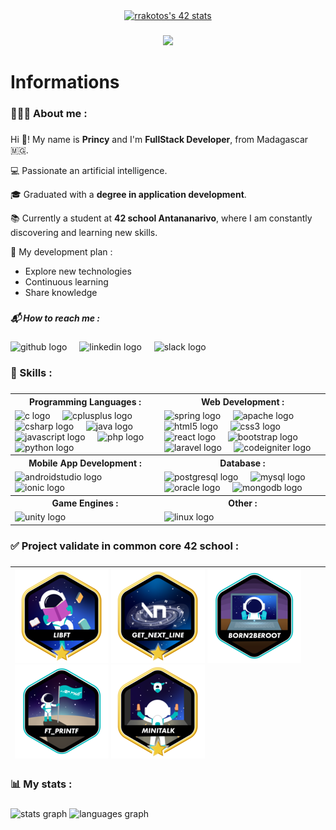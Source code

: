 <div align="center">  
  <a href="https://github.com/oakoudad/badge42"><img src="https://badge.mediaplus.ma/greenbinary/rrakotos?1337Badge=off&UM6P=off" alt="rrakotos's 42 stats" /></a>
</div>

###

<div align="center">
  <img src="https://visitor-badge.laobi.icu/badge?page_id=PrincyRaks.PrincyRaks&left_color=gray&right_color=blue"  />
</div>

###

<h1 align="left">Informations</h1>

###

<h3 align="left">​🧑🏻‍💻​ About me :</h3>

###

Hi ​👋​! My name is **Princy** and I'm **FullStack Developer**, from Madagascar ​​🇲🇬​.

​​💻 ​Passionate an artificial intelligence.

​​🎓​ Graduated with a **degree in application development**.

​​​📚​ Currently a student at **42 school Antananarivo**, where I am constantly discovering and learning new skills.

​🌱​ My development plan :
 - Explore new technologies
- Continuous learning
- Share knowledge

###

<h5 align="left">📬 How to reach me :</h5>

###

<div align="left">
  <img src="https://skillicons.dev/icons?i=github" height="40" alt="github logo"  />
  <img width="12" />
  <img src="https://cdn.jsdelivr.net/gh/devicons/devicon/icons/linkedin/linkedin-original.svg" height="40" alt="linkedin logo"  />
  <img width="12" />
  <img src="https://cdn.jsdelivr.net/gh/devicons/devicon/icons/slack/slack-original.svg" height="40" alt="slack logo"  />
</div>

###

<h3 align="left">​​​🎯​​ Skills :</h3>

###

<table>
    <tr>
        <th>Programming Languages :</th>
        <th>Web Development :</th>
    </tr>
    <tr>
        <td>
            <img src="https://cdn.jsdelivr.net/gh/devicons/devicon/icons/c/c-original.svg" height="40" alt="c logo"  />
            <img width="12" />
            <img src="https://cdn.jsdelivr.net/gh/devicons/devicon/icons/cplusplus/cplusplus-original.svg" height="40" alt="cplusplus logo"  />
            <img width="12" />
            <img src="https://cdn.jsdelivr.net/gh/devicons/devicon/icons/csharp/csharp-original.svg" height="40" alt="csharp logo"  />
            <img width="12" />
            <img src="https://cdn.jsdelivr.net/gh/devicons/devicon/icons/java/java-original.svg" height="40" alt="java logo"  />
            <img width="12" />
            <img src="https://cdn.jsdelivr.net/gh/devicons/devicon/icons/javascript/javascript-original.svg" height="40" alt="javascript logo"  />
            <img width="12" />
            <img src="https://cdn.jsdelivr.net/gh/devicons/devicon/icons/php/php-original.svg" height="40" alt="php logo"  />
            <img width="12" />
            <img src="https://cdn.jsdelivr.net/gh/devicons/devicon/icons/python/python-original.svg" height="40" alt="python logo"  />
        </td>
        <td>
            <img src="https://cdn.jsdelivr.net/gh/devicons/devicon/icons/spring/spring-original.svg" height="40" alt="spring logo"  />
            <img width="12" />
            <img src="https://cdn.jsdelivr.net/gh/devicons/devicon/icons/apache/apache-original.svg" height="40" alt="apache logo"  />
            <img src="https://cdn.jsdelivr.net/gh/devicons/devicon/icons/html5/html5-original.svg" height="40" alt="html5 logo"  />
            <img width="12" />
            <img src="https://cdn.jsdelivr.net/gh/devicons/devicon/icons/css3/css3-original.svg" height="40" alt="css3 logo"  />
            <img width="12" />
            <img src="https://cdn.jsdelivr.net/gh/devicons/devicon/icons/react/react-original.svg" height="40" alt="react logo"  />
            <img width="12" />
            <img src="https://cdn.jsdelivr.net/gh/devicons/devicon/icons/bootstrap/bootstrap-original.svg" height="40" alt="bootstrap logo"  />
             <img src="https://cdn.jsdelivr.net/gh/devicons/devicon/icons/laravel/laravel-original.svg" height="40" alt="laravel logo"  />
            <img width="12" />
            <img src="https://cdn.jsdelivr.net/gh/devicons/devicon/icons/codeigniter/codeigniter-plain.svg" height="40" alt="codeigniter logo"  />
        </td>
    </tr>
    <tr>
        <th>Mobile App Development :</th>
        <th>Database :</th>
    </tr>
    <tr>
        <td>
            <img src="https://cdn.jsdelivr.net/gh/devicons/devicon/icons/androidstudio/androidstudio-original.svg" height="40" alt="androidstudio logo"  />
            <img width="12" />
            <img src="https://cdn.simpleicons.org/ionic/3880FF" height="40" alt="ionic logo"  />
        </td>
        <td>
            <img src="https://cdn.jsdelivr.net/gh/devicons/devicon/icons/postgresql/postgresql-original.svg" height="40" alt="postgresql logo"  />
            <img width="12" />
            <img src="https://cdn.jsdelivr.net/gh/devicons/devicon/icons/mysql/mysql-original.svg" height="40" alt="mysql logo"  />
            <img width="12" />
            <img src="https://cdn.jsdelivr.net/gh/devicons/devicon/icons/oracle/oracle-original.svg" height="40" alt="oracle logo"  />
            <img width="12" />
            <img src="https://cdn.jsdelivr.net/gh/devicons/devicon/icons/mongodb/mongodb-original.svg" height="40" alt="mongodb logo"  />
        </td>
    </tr>
    <tr>
        <th>Game Engines :</th>
        <th>Other :</th>
    </tr>
    <tr>
        <td>
            <img src="https://cdn.simpleicons.org/unity/FFFFFF" height="40" alt="unity logo"  />
        </td>
        <td>
            <img src="https://cdn.jsdelivr.net/gh/devicons/devicon/icons/linux/linux-original.svg" height="40" alt="linux logo"  />
        </td>
    </tr>
</table>

###

<h3 align="left">✅​ Project validate in common core 42 school :</h3>

###


| ![libft-bonus](./badges/libftm.png) ![get_next_line-bonus](./badges/get_next_linem.png) ![born2beroot](./badges/born2beroote.png) ![ft_printf](./badges/ft_printfe.png)  ![minitalk-bonus](./badges/minitalkm.png)  |
| :------------  |
###

<h3 align="left">📊​ My stats :</h3>

###

<div align="left">
  <img src="https://github-readme-stats.vercel.app/api?username=PrincyRaks&hide_title=false&hide_rank=false&show_icons=true&include_all_commits=true&count_private=true&disable_animations=false&theme=algolia&locale=en&hide_border=false&order=1" height="170" alt="stats graph"  />
  <img src="https://github-readme-stats.vercel.app/api/top-langs?username=PrincyRaks&locale=en&hide_title=false&layout=compact&card_width=320&langs_count=5&theme=algolia&hide_border=false&order=2" height="170" alt="languages graph"  />
</div>
